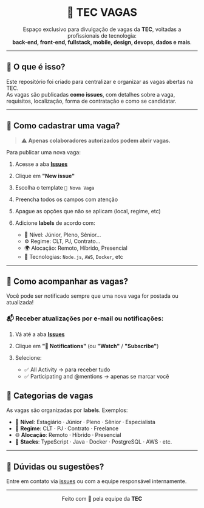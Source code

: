 <h1 align="center">🚀 TEC VAGAS</h1>

<p align="center">
  Espaço exclusivo para divulgação de vagas da <strong>TEC</strong>, voltadas a profissionais de tecnologia: <br />
  <strong>back-end, front-end, fullstack, mobile, design, devops, dados e mais</strong>.
</p>

---

## 🧩 O que é isso?

Este repositório foi criado para centralizar e organizar as vagas abertas na TEC.  
As vagas são publicadas **como issues**, com detalhes sobre a vaga, requisitos, localização, forma de contratação e como se candidatar.

---

## 📝 Como cadastrar uma vaga?

> ⚠️ **Apenas colaboradores autorizados podem abrir vagas.**

Para publicar uma nova vaga:

1. Acesse a aba [**Issues**](https://github.com/bellaharashi/Getronics-vagas/issues)
2. Clique em **"New issue"**
3. Escolha o template `📄 Nova Vaga`
4. Preencha todos os campos com atenção
5. Apague as opções que não se aplicam (local, regime, etc)
6. Adicione **labels** de acordo com:

   - 📍 Nível: Júnior, Pleno, Sênior...
   - ⚙️ Regime: CLT, PJ, Contrato...
   - 🌍 Alocação: Remoto, Híbrido, Presencial
   - 🧪 Tecnologias: `Node.js`, `AWS`, `Docker`, etc

---

## 🔔 Como acompanhar as vagas?

Você pode ser notificado sempre que uma nova vaga for postada ou atualizada!

### 📬 Receber atualizações por e-mail ou notificações:

1. Vá até a aba [**Issues**](https://github.com/bellaharashi/Getronics-vagas/issues)
2. Clique em **"🔔 Notifications"** (ou **"Watch"** / **"Subscribe"**)
3. Selecione:

   - ✅ All Activity → para receber tudo
   - ✅ Participating and @mentions → apenas se marcar você


## 📌 Categorias de vagas

As vagas são organizadas por **labels**. Exemplos:

- 🧠 **Nível**: Estagiário · Júnior · Pleno · Sênior · Especialista  
- 🧳 **Regime**: CLT · PJ · Contrato · Freelance  
- 🌐 **Alocação**: Remoto · Híbrido · Presencial  
- 🧰 **Stacks**: TypeScript · Java · Docker · PostgreSQL · AWS · etc.

---

## 📣 Dúvidas ou sugestões?

Entre em contato via [issues](https://github.com/SEU_USUARIO/TEC-VAGAS/issues) ou com a equipe responsável internamente.

---

<p align="center">
  Feito com 💚 pela equipe da <strong>TEC</strong>
</p>
